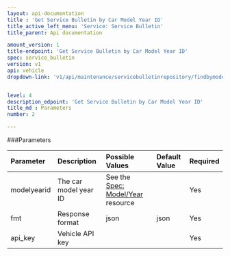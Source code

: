 ```yaml
---
layout: api-documentation
title : 'Get Service Bulletin by Car Model Year ID'
title_active_left_menu: 'Service: Service Bulletin'
title_parent: Api documentation

amount_version: 1
title-endpoint: 'Get Service Bulletin by Car Model Year ID'
spec: service_bulletin
version: v1
api: vehicle
dropdown-link: 'v1/api/maintenance/servicebulletinrepository/findbymodelyearid'


level: 4
description_edpoint: 'Get Service Bulletin by Car Model Year ID'
title_md : Parameters
number: 2

---
```


###Parameters

| Parameter  | Description                           | Possible Values   | Default Value | Required |
|:-----------|:--------------------------------------|:----------------- |:------------- |:-------- |
| modelyearid | The car model year ID | See the [Spec: Model/Year](/api-documentation/vehicle/spec_model_year/v2/) resource | | Yes |
| fmt        | Response format                       | json              | json          | Yes      |
| api_key    | Vehicle API key                       |                   |               | Yes      |
